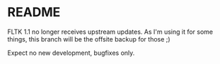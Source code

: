 README
======

FLTK 1.1 no longer receives upstream updates. As I'm using it for some things, this branch 
will be the offsite backup for those ;)

Expect no new development, bugfixes only.
